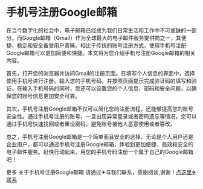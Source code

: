# 手机号注册Google邮箱

在当今数字化的社会中，电子邮箱已经成为我们日常生活和工作中不可或缺的一部分。而Google邮箱（Gmail）作为全球最大的电子邮件服务提供商之一，其便捷、稳定和安全备受用户青睐。相比于传统的账号注册方式，使用手机号注册Google邮箱可以更加简便和快捷。本文将为您介绍手机号注册Google邮箱的相关内容。

首先，打开您的浏览器并访问Gmail的注册页面。在填写个人信息的界面中，选择使用手机号进行注册。输入您的手机号码，并按照页面提示完成验证码的填写和验证。在输入手机号码的同时，您还可以设置您的个人信息、密码和安全问题，以确保您的账号信息更加安全可靠。

其次，手机号注册Google邮箱不仅可以简化您的注册流程，还能够提高您的账号安全性。通过手机号注册的账号，一旦出现异常登录或者密码遗忘等情况，您可以通过手机号快速找回或者重设密码，避免账号被他人恶意使用或者篡改。

总之，手机号注册Google邮箱是一个简单而且安全的选择。无论是个人用户还是企业用户，都可以通过手机号注册Google邮箱，体验到更加便捷、高效和安全的电子邮件服务。赶快行动起来，用您的手机号码注册一个属于自己的Google邮箱吧！

更多 关于手机号注册Google邮箱 请通过✈与我们联系，感谢阅读,谢谢！[点这里✈联系](https://ss.k02.cc)